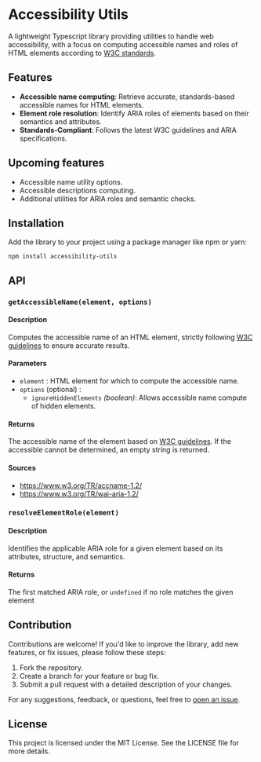 # Accessibility Utils

A lightweight Typescript library providing utilities to handle web accessibility, with a focus on computing accessible names and roles of HTML elements according to [W3C standards](https://www.w3.org/).

## Features

  - **Accessible name computing**: Retrieve accurate, standards-based accessible names for HTML elements.
  - **Element role resolution**: Identify ARIA roles of elements based on their semantics and attributes.
  - **Standards-Compliant**: Follows the latest W3C guidelines and ARIA specifications.
  
## Upcoming features

  - Accessible name utility options.
  - Accessible descriptions computing.
  - Additional utilities for ARIA roles and semantic checks.

## Installation

Add the library to your project using a package manager like npm or yarn:

```shell
npm install accessibility-utils
```

## API

### `getAccessibleName(element, options)`

#### Description

Computes the accessible name of an HTML element, strictly following [W3C guidelines](https://www.w3.org/TR/accname-1.2/) to ensure accurate results.

#### Parameters

  - `element` : HTML element for which to compute the accessible name.
  - `options` (optional) :
    - `ignoreHiddenElements` _(boolean)_: Allows accessible name compute of hidden elements.

#### Returns

The accessible name of the element based on [W3C guidelines](https://www.w3.org/TR/accname-1.2/). If the accessible cannot be determined, an empty string is returned.

#### Sources

  - https://www.w3.org/TR/accname-1.2/
  - https://www.w3.org/TR/wai-aria-1.2/

### `resolveElementRole(element)`

#### Description

Identifies the applicable ARIA role for a given element based on its attributes, structure, and semantics.

#### Returns

The first matched ARIA role, or `undefined` if no role matches the given element

## Contribution

Contributions are welcome! If you'd like to improve the library, add new features, or fix issues, please follow these steps:

 1. Fork the repository.
 2. Create a branch for your feature or bug fix.
 3. Submit a pull request with a detailed description of your changes.

For any suggestions, feedback, or questions, feel free to [open an issue](https://github.com/rMonell/accessibility-utils/issues/new).

## License

This project is licensed under the MIT License. See the LICENSE file for more details.